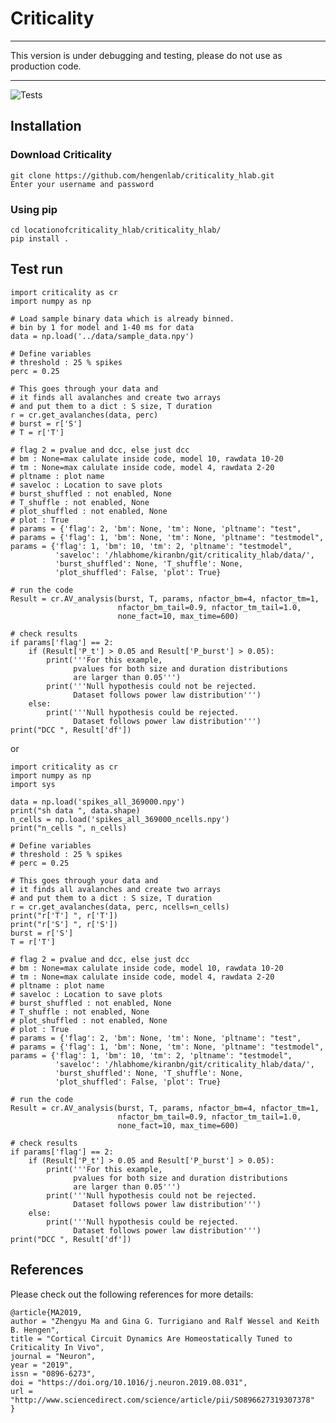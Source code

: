 # Criticality
---
This version is under debugging and testing, please do not use as production code.

---
![Tests](https://github.com/hengenlab/criticality_hlab/actions/workflows/pytests.yml/badge.svg)

## Installation

### Download Criticality
```
git clone https://github.com/hengenlab/criticality_hlab.git
Enter your username and password  
```

### Using pip
```
cd locationofcriticality_hlab/criticality_hlab/  
pip install .
```
<!--
### Adding to path
#### Windows
My Computer > Properties > Advanced System Settings > Environment Variables >  
In system variables, create a new variable  
    Variable name  : PYTHONPATH  
    Variable value : location where criticality_hlab is located  
    Click OK  


#### Linux
If you are using bash shell  
In terminal open .barshrc or .bash_profile  
add this line  
export PYTHONPATH=/location_of_criticality_hlab:$PYTHONPATH  


#### Mac
If you are using bash shell  
In terminal cd ~/  
then open  .profile using your favourite text editor (open -a TextEdit .profile)  
to add location where criticality_hlab is located add the line below  

export PYTHONPATH=/location_of_criticality_hlab:$PYTHONPATH  
-->



## Test run

```
import criticality as cr
import numpy as np

# Load sample binary data which is already binned.
# bin by 1 for model and 1-40 ms for data
data = np.load('../data/sample_data.npy')

# Define variables
# threshold : 25 % spikes
perc = 0.25

# This goes through your data and
# it finds all avalanches and create two arrays
# and put them to a dict : S size, T duration
r = cr.get_avalanches(data, perc)
# burst = r['S']
# T = r['T']

# flag 2 = pvalue and dcc, else just dcc
# bm : None=max calulate inside code, model 10, rawdata 10-20
# tm : None=max calulate inside code, model 4, rawdata 2-20
# pltname : plot name
# saveloc : Location to save plots
# burst_shuffled : not enabled, None
# T_shuffle : not enabled, None
# plot_shuffled : not enabled, None
# plot : True
# params = {'flag': 2, 'bm': None, 'tm': None, 'pltname': "test",
# params = {'flag': 1, 'bm': None, 'tm': None, 'pltname': "testmodel",
params = {'flag': 1, 'bm': 10, 'tm': 2, 'pltname': "testmodel",
          'saveloc': '/hlabhome/kiranbn/git/criticality_hlab/data/',
          'burst_shuffled': None, 'T_shuffle': None,
          'plot_shuffled': False, 'plot': True}

# run the code
Result = cr.AV_analysis(burst, T, params, nfactor_bm=4, nfactor_tm=1,
                        nfactor_bm_tail=0.9, nfactor_tm_tail=1.0,
                        none_fact=10, max_time=600)

# check results
if params['flag'] == 2:
    if (Result['P_t'] > 0.05 and Result['P_burst'] > 0.05):
        print('''For this example,
              pvalues for both size and duration distributions
              are larger than 0.05''')
        print('''Null hypothesis could not be rejected.
              Dataset follows power law distribution''')
    else:
        print('''Null hypothesis could be rejected.
              Dataset follows power law distribution''')
print("DCC ", Result['df'])
```
or
```
import criticality as cr
import numpy as np
import sys

data = np.load('spikes_all_369000.npy')
print("sh data ", data.shape)
n_cells = np.load('spikes_all_369000_ncells.npy')
print("n_cells ", n_cells)

# Define variables
# threshold : 25 % spikes
# perc = 0.25

# This goes through your data and
# it finds all avalanches and create two arrays
# and put them to a dict : S size, T duration
r = cr.get_avalanches(data, perc, ncells=n_cells)
print("r['T'] ", r['T'])
print("r['S'] ", r['S'])
burst = r['S']
T = r['T']

# flag 2 = pvalue and dcc, else just dcc
# bm : None=max calulate inside code, model 10, rawdata 10-20
# tm : None=max calulate inside code, model 4, rawdata 2-20
# pltname : plot name
# saveloc : Location to save plots
# burst_shuffled : not enabled, None
# T_shuffle : not enabled, None
# plot_shuffled : not enabled, None
# plot : True
# params = {'flag': 2, 'bm': None, 'tm': None, 'pltname': "test",
# params = {'flag': 1, 'bm': None, 'tm': None, 'pltname': "testmodel",
params = {'flag': 1, 'bm': 10, 'tm': 2, 'pltname': "testmodel",
          'saveloc': '/hlabhome/kiranbn/git/criticality_hlab/data/',
          'burst_shuffled': None, 'T_shuffle': None,
          'plot_shuffled': False, 'plot': True}

# run the code
Result = cr.AV_analysis(burst, T, params, nfactor_bm=4, nfactor_tm=1,
                        nfactor_bm_tail=0.9, nfactor_tm_tail=1.0,
                        none_fact=10, max_time=600)

# check results
if params['flag'] == 2:
    if (Result['P_t'] > 0.05 and Result['P_burst'] > 0.05):
        print('''For this example,
              pvalues for both size and duration distributions
              are larger than 0.05''')
        print('''Null hypothesis could not be rejected.
              Dataset follows power law distribution''')
    else:
        print('''Null hypothesis could be rejected.
              Dataset follows power law distribution''')
print("DCC ", Result['df'])

```

## References
Please check out the following references for more details:  
```
@article{MA2019,  
author = "Zhengyu Ma and Gina G. Turrigiano and Ralf Wessel and Keith B. Hengen",  
title = "Cortical Circuit Dynamics Are Homeostatically Tuned to Criticality In Vivo",  
journal = "Neuron",  
year = "2019",  
issn = "0896-6273",  
doi = "https://doi.org/10.1016/j.neuron.2019.08.031",  
url = "http://www.sciencedirect.com/science/article/pii/S0896627319307378"  
}
```
